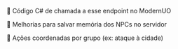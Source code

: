 🔁 Código C# de chamada a esse endpoint no ModernUO

🧠 Melhorias para salvar memória dos NPCs no servidor

🏹 Ações coordenadas por grupo (ex: ataque à cidade)